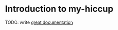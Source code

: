 # Introduction to my-hiccup

TODO: write [great documentation](http://jacobian.org/writing/what-to-write/)
